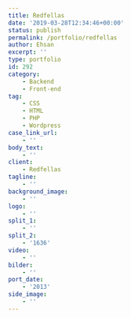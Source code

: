 ```yaml
---
title: Redfellas
date: '2019-03-28T12:34:46+00:00'
status: publish
permalink: /portfolio/redfellas
author: Ehsan
excerpt: ''
type: portfolio
id: 292
category:
    - Backend
    - Front-end
tag:
    - CSS
    - HTML
    - PHP
    - Wordpress
case_link_url:
    - ''
body_text:
    - ''
client:
    - Redfellas
tagline:
    - ''
background_image:
    - ''
logo:
    - ''
split_1:
    - ''
split_2:
    - '1636'
video:
    - ''
bilder:
    - ''
port_date:
    - '2013'
side_image:
    - ''
---
```

<!DOCTYPE html PUBLIC "-//W3C//DTD HTML 4.0 Transitional//EN" "http://www.w3.org/TR/REC-html40/loose.dtd">
<?xml encoding="UTF-8">
